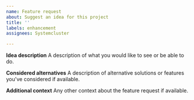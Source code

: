 ```yaml
---
name: Feature request
about: Suggest an idea for this project
title: ''
labels: enhancement
assignees: Systemcluster

---
```


**Idea description**
A description of what you would like to see or be able to do.

**Considered alternatives**
A description of alternative solutions or features you've considered if available.

**Additional context**
Any other context about the feature request if available.
